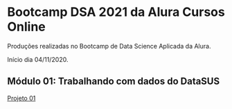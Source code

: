# Bootcamp DSA 2021 da Alura Cursos Online

Produções realizadas no Bootcamp de Data Science Aplicada da Alura.

Início dia 04/11/2020.

## Módulo 01: Trabalhando com dados do DataSUS
[Projeto 01](./Bruno_Fontana_da_Silva_M01.ipynb)
